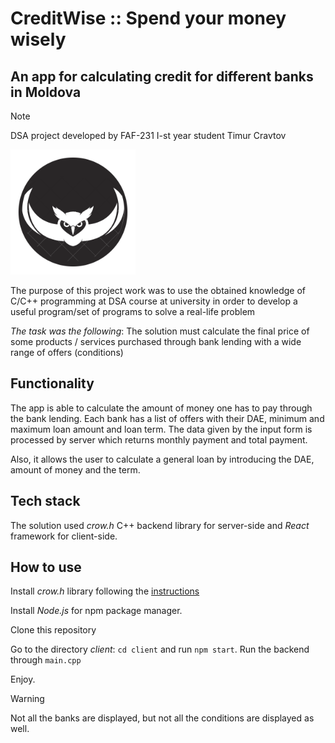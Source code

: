 # CreditWise :: Spend your money wisely
## An app for calculating credit for different banks in Moldova

> [!NOTE]
> DSA project developed by FAF-231 I-st year student Timur Cravtov

<img alt="CreditWise logo" height="200" src="client/src/static/creditwise_logo.png" title="Text to show on mouseover" width="auto"/>

The purpose of this project work was to use the obtained knowledge of C/C++ programming at DSA course at university in order to develop a useful program/set of programs to solve a real-life problem

_The task was the following_: The solution must calculate the final price of some products / services purchased through bank lending with a wide range of offers (conditions)

## Functionality

The app is able to calculate the amount of money one has to pay through the bank lending. Each bank has a list of offers with their DAE, minimum and maximum loan amount and loan term. The data given by the input form is processed by server which returns monthly payment and total payment. 

Also, it allows the user to calculate a general loan by introducing the DAE, amount of money and the term. 

## Tech stack

The solution used *crow.h* C++ backend library for server-side and *React* framework for client-side.

## How to use

Install *crow.h* library following the [instructions](https://crowcpp.org/master/getting_started/setup/linux/)

Install *Node.js* for npm package manager. 

Clone this repository 

Go to the directory *client*: `cd client` and run `npm start`. Run the backend through `main.cpp`

Enjoy. 

> [!WARNING]
> Not all the banks are displayed, but not all the conditions are displayed as well.